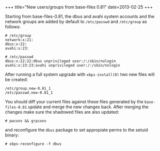 +++
title="New users/groups from base-files 0.81"
date=2013-02-25
+++

Starting from base-files-0.81, the dbus and avahi system accounts and the network groups are added by default to `/etc/passwd` and `/etc/group` as follows:

```
# /etc/group
network:x:21:
dbus:x:22:
avahi:x:23:

# /etc/passwd
dbus:x:22:22:dbus unprivileged user:/:/sbin/nologin
avahi:x:23:23:avahi unprivileged user:/:/sbin/nologin
```

After running a full system upgrade with `xbps-install(8)` two new files will be created:

```
/etc/group.new-0.81_1
/etc/passwd.new-0.81_1
```

You should diff your current files against these files generated by the `base-files-0.81` update and merge the new changes back. After merging the changes make sure the shadowed files are also updated:

```
# pwconv && grpconv
```

and reconfigure the `dbus` package to set appropiate perms to the setuid binary:

```
# xbps-reconfigure -f dbus
```
